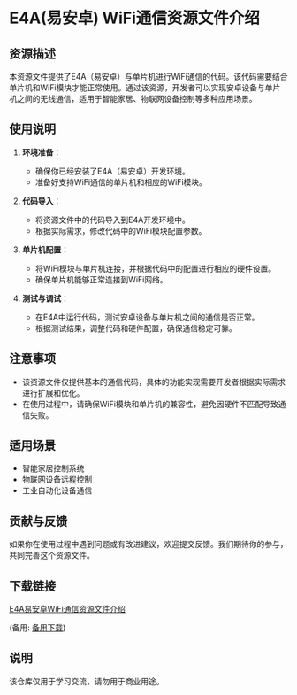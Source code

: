 # E4A(易安卓) WiFi通信资源文件介绍

## 资源描述

本资源文件提供了E4A（易安卓）与单片机进行WiFi通信的代码。该代码需要结合单片机和WiFi模块才能正常使用。通过该资源，开发者可以实现安卓设备与单片机之间的无线通信，适用于智能家居、物联网设备控制等多种应用场景。

## 使用说明

1. **环境准备**：
   - 确保你已经安装了E4A（易安卓）开发环境。
   - 准备好支持WiFi通信的单片机和相应的WiFi模块。

2. **代码导入**：
   - 将资源文件中的代码导入到E4A开发环境中。
   - 根据实际需求，修改代码中的WiFi模块配置参数。

3. **单片机配置**：
   - 将WiFi模块与单片机连接，并根据代码中的配置进行相应的硬件设置。
   - 确保单片机能够正常连接到WiFi网络。

4. **测试与调试**：
   - 在E4A中运行代码，测试安卓设备与单片机之间的通信是否正常。
   - 根据测试结果，调整代码和硬件配置，确保通信稳定可靠。

## 注意事项

- 该资源文件仅提供基本的通信代码，具体的功能实现需要开发者根据实际需求进行扩展和优化。
- 在使用过程中，请确保WiFi模块和单片机的兼容性，避免因硬件不匹配导致通信失败。

## 适用场景

- 智能家居控制系统
- 物联网设备远程控制
- 工业自动化设备通信

## 贡献与反馈

如果你在使用过程中遇到问题或有改进建议，欢迎提交反馈。我们期待你的参与，共同完善这个资源文件。

## 下载链接
[E4A易安卓WiFi通信资源文件介绍](https://pan.quark.cn/s/b5a0e749eb6a) 

(备用: [备用下载](https://pan.baidu.com/s/1iD-_p3eoT4oq0AXmqZ9PyA?pwd=1234))

## 说明

该仓库仅用于学习交流，请勿用于商业用途。
